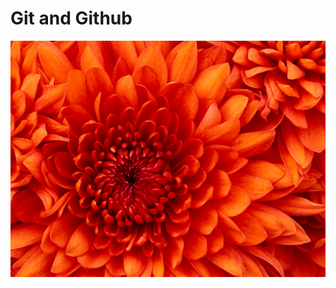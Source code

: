 # Git and Github
<img src="https://github.com/PRIYANKA0106/Document-Files-08-08-2020/blob/master/Chrysanthemum.jpg">

